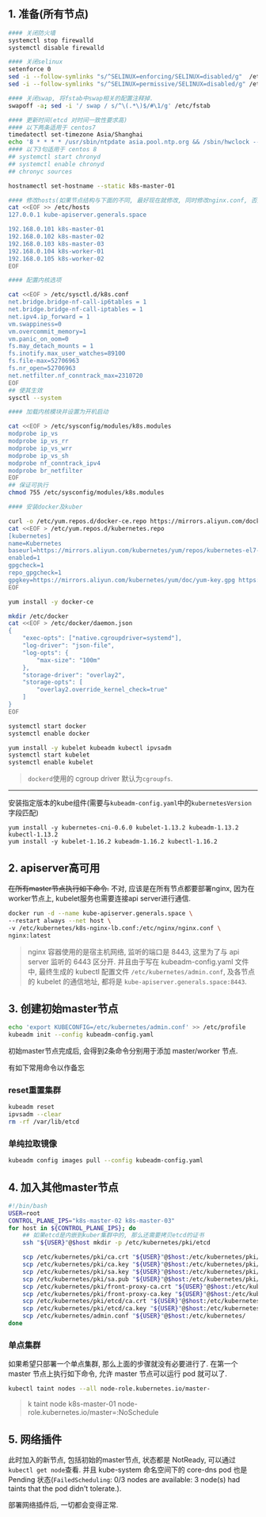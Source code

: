 
## 1. 准备(所有节点)

```bash
#### 关闭防火墙
systemctl stop firewalld
systemctl disable firewalld

#### 关闭selinux
setenforce 0
sed -i --follow-symlinks "s/^SELINUX=enforcing/SELINUX=disabled/g"  /etc/selinux/config
sed -i --follow-symlinks "s/^SELINUX=permissive/SELINUX=disabled/g" /etc/selinux/config

#### 关闭swap, 将fstab中swap相关的配置注释掉.
swapoff -a; sed -i '/ swap / s/^\(.*\)$/#\1/g' /etc/fstab

#### 更新时间(etcd 对时间一致性要求高)
#### 以下两条适用于 centos7
timedatectl set-timezone Asia/Shanghai
echo '8 * * * * /usr/sbin/ntpdate asia.pool.ntp.org && /sbin/hwclock --systohc' >> /var/spool/cron/root
#### 以下3句适用于 centos 8
## systemctl start chronyd
## systemctl enable chronyd
## chronyc sources

hostnamectl set-hostname --static k8s-master-01

#### 修改hosts(如果节点结构与下面的不同, 最好现在就修改, 同时修改nginx.conf, 否则nginx无法正常运行, 各组件就无法与apiserver通信)
cat <<EOF >> /etc/hosts
127.0.0.1 kube-apiserver.generals.space

192.168.0.101 k8s-master-01
192.168.0.102 k8s-master-02
192.168.0.103 k8s-master-03
192.168.0.104 k8s-worker-01
192.168.0.105 k8s-worker-02
EOF

#### 配置内核选项

cat <<EOF > /etc/sysctl.d/k8s.conf
net.bridge.bridge-nf-call-ip6tables = 1
net.bridge.bridge-nf-call-iptables = 1
net.ipv4.ip_forward = 1
vm.swappiness=0
vm.overcommit_memory=1
vm.panic_on_oom=0
fs.may_detach_mounts = 1
fs.inotify.max_user_watches=89100
fs.file-max=52706963
fs.nr_open=52706963
net.netfilter.nf_conntrack_max=2310720
EOF
## 使其生效
sysctl --system

#### 加载内核模块并设置为开机启动

cat <<EOF > /etc/sysconfig/modules/k8s.modules
modprobe ip_vs
modprobe ip_vs_rr
modprobe ip_vs_wrr
modprobe ip_vs_sh
modprobe nf_conntrack_ipv4
modprobe br_netfilter
EOF
## 保证可执行
chmod 755 /etc/sysconfig/modules/k8s.modules

#### 安装docker及kuber

curl -o /etc/yum.repos.d/docker-ce.repo https://mirrors.aliyun.com/docker-ce/linux/centos/docker-ce.repo
cat <<EOF > /etc/yum.repos.d/kubernetes.repo
[kubernetes]
name=Kubernetes
baseurl=https://mirrors.aliyun.com/kubernetes/yum/repos/kubernetes-el7-x86_64/
enabled=1
gpgcheck=1
repo_gpgcheck=1
gpgkey=https://mirrors.aliyun.com/kubernetes/yum/doc/yum-key.gpg https://mirrors.aliyun.com/kubernetes/yum/doc/rpm-package-key.gpg
EOF

yum install -y docker-ce

mkdir /etc/docker
cat <<EOF > /etc/docker/daemon.json
{
    "exec-opts": ["native.cgroupdriver=systemd"],
    "log-driver": "json-file",
    "log-opts": {
        "max-size": "100m"
    },
    "storage-driver": "overlay2",
    "storage-opts": [
        "overlay2.override_kernel_check=true"
    ]
}
EOF

systemctl start docker
systemctl enable docker

yum install -y kubelet kubeadm kubectl ipvsadm
systemctl start kubelet
systemctl enable kubelet
```

> `dockerd`使用的 cgroup driver 默认为`cgroupfs`.

------

安装指定版本的kube组件(需要与`kubeadm-config.yaml`中的`kubernetesVersion`字段匹配)

```
yum install -y kubernetes-cni-0.6.0 kubelet-1.13.2 kubeadm-1.13.2 kubectl-1.13.2
yum install -y kubelet-1.16.2 kubeadm-1.16.2 kubectl-1.16.2
```

## 2. apiserver高可用

~~在所有master节点执行如下命令.~~ 不对, 应该是在所有节点都要部署nginx, 因为在worker节点上, kubelet服务也需要连接api server进行通信.

```bash
docker run -d --name kube-apiserver.generals.space \
--restart always --net host \
-v /etc/kubernetes/k8s-nginx-lb.conf:/etc/nginx/nginx.conf \
nginx:latest
```

> nginx 容器使用的是宿主机网络, 监听的端口是 8443, 这里为了与 api server 监听的 6443 区分开. 并且由于写在 kubeadm-config.yaml 文件中, 最终生成的 kubectl 配置文件 `/etc/kubernetes/admin.conf`, 及各节点的 kubelet 的通信地址, 都将是 `kube-apiserver.generals.space:8443`.

## 3. 创建初始master节点

```bash
echo 'export KUBECONFIG=/etc/kubernetes/admin.conf' >> /etc/profile
kubeadm init --config kubeadm-config.yaml
```

初始master节点完成后, 会得到2条命令分别用于添加 master/worker 节点.

有如下常用命令以作备忘

### reset重置集群

```bash
kubeadm reset
ipvsadm --clear
rm -rf /var/lib/etcd
```

### 单纯拉取镜像

```bash
kubeadm config images pull --config kubeadm-config.yaml
```

## 4. 加入其他master节点

```bash
#!/bin/bash
USER=root
CONTROL_PLANE_IPS="k8s-master-02 k8s-master-03"
for host in ${CONTROL_PLANE_IPS}; do
    ## 如果etcd是内嵌到kuber集群中的, 那么还需要拷贝etcd的证书
    ssh "${USER}"@$host mkdir -p /etc/kubernetes/pki/etcd

    scp /etc/kubernetes/pki/ca.crt "${USER}"@$host:/etc/kubernetes/pki/
    scp /etc/kubernetes/pki/ca.key "${USER}"@$host:/etc/kubernetes/pki/
    scp /etc/kubernetes/pki/sa.key "${USER}"@$host:/etc/kubernetes/pki/
    scp /etc/kubernetes/pki/sa.pub "${USER}"@$host:/etc/kubernetes/pki/
    scp /etc/kubernetes/pki/front-proxy-ca.crt "${USER}"@$host:/etc/kubernetes/pki/
    scp /etc/kubernetes/pki/front-proxy-ca.key "${USER}"@$host:/etc/kubernetes/pki/
    scp /etc/kubernetes/pki/etcd/ca.crt "${USER}"@$host:/etc/kubernetes/pki/etcd/
    scp /etc/kubernetes/pki/etcd/ca.key "${USER}"@$host:/etc/kubernetes/pki/etcd/
    scp /etc/kubernetes/admin.conf "${USER}"@$host:/etc/kubernetes/
done
```

### 单点集群

如果希望只部署一个单点集群, 那么上面的步骤就没有必要进行了. 在第一个 master 节点上执行如下命令, 允许 master 节点可以运行 pod 就可以了.

```bash
kubectl taint nodes --all node-role.kubernetes.io/master-
```

> k taint node k8s-master-01 node-role.kubernetes.io/master=:NoSchedule

## 5. 网络插件

此时加入的新节点, 包括初始的master节点, 状态都是 NotReady, 可以通过`kubectl get node`查看. 并且 kube-system 命名空间下的 core-dns pod 也是 Pending 状态(`FailedScheduling`: 0/3 nodes are available: 3 node(s) had taints that the pod didn't tolerate.). 

部署网络插件后, 一切都会变得正常.
